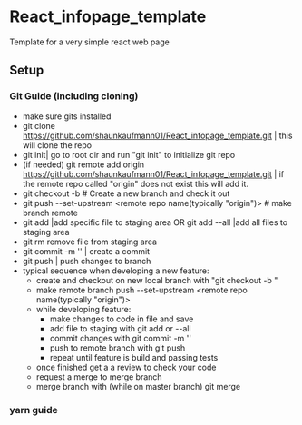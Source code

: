 # React_infopage_template
Template for a very simple react web page

## Setup

### Git Guide (including cloning)
* make sure gits installed
* git clone https://github.com/shaunkaufmann01/React_infopage_template.git | this will clone the repo
* git init| go to root dir and run "git init" to initialize git repo
* (if needed) git remote add origin https://github.com/shaunkaufmann01/React_infopage_template.git | if the remote repo called "origin" does not exist this will add it.
* git checkout -b <branch-name> # Create a new branch and check it out
* git push --set-upstream <remote repo name(typically "origin")> <branch-name> # make branch remote
* git add <filename>|add specific file to staging area OR git add --all |add all files to staging area
* git rm <filename> remove file from staging area
* git commit -m '<commit description goes here>' | create a commit
* git push | push changes to branch
* typical sequence when developing a new feature:
    * create and checkout on new local branch with "git checkout -b <branch-name>"
    * make remote branch push --set-upstream <remote repo name(typically "origin")> <branch-name>
    * while developing feature:
        * make changes to code in file and save
        * add file to staging with git add <filename> or --all
        * commit changes with git commit -m '<commit description goes here>'
        * push to remote branch with git push
        * repeat until feature is build and passing tests
    * once finished get a a review to check your code
    * request a merge to merge branch
    * merge branch with (while on master branch) git merge <other branch name> 
    

### yarn guide
